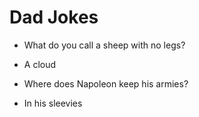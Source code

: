 # Dad Jokes

- What do you call a sheep with no legs?
- A cloud

- Where does Napoleon keep his armies?
- In his sleevies
